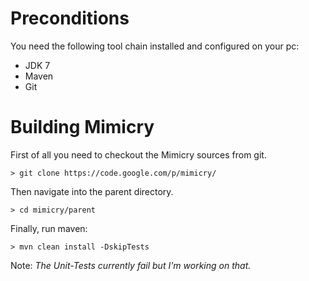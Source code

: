 # Preconditions #

You need the following tool chain installed and configured on your pc:
  * JDK 7
  * Maven
  * Git

# Building Mimicry #

First of all you need to checkout the Mimicry sources from git.
```
> git clone https://code.google.com/p/mimicry/ 
```
Then navigate into the parent directory.
```
> cd mimicry/parent
```
Finally, run maven:
```
> mvn clean install -DskipTests
```
Note: _The Unit-Tests currently fail but I'm working on that._